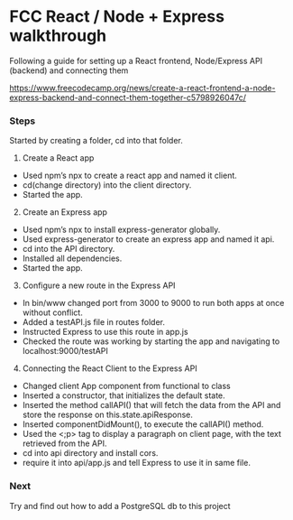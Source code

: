 # FCC React / Node + Express walkthrough

Following a guide for setting up a React frontend, Node/Express API (backend) and connecting them

https://www.freecodecamp.org/news/create-a-react-frontend-a-node-express-backend-and-connect-them-together-c5798926047c/

### Steps

Started by creating a folder, cd into that folder.

1. Create a React app

- Used npm’s npx to create a react app and named it client.
- cd(change directory) into the client directory.
- Started the app.

2. Create an Express app

- Used npm’s npx to install express-generator globally.
- Used express-generator to create an express app and named it api.
- cd into the API directory.
- Installed all dependencies.
- Started the app.

3. Configure a new route in the Express API

- In bin/www changed port from 3000 to 9000 to run both apps at once without conflict.
- Added a testAPI.js file in routes folder.
- Instructed Express to use this route in app.js
- Checked the route was working by starting the app and navigating to localhost:9000/testAPI

4. Connecting the React Client to the Express API

- Changed client App component from functional to class
- Inserted a constructor, that initializes the default state.
- Inserted the method callAPI() that will fetch the data from the API and store the response on this.state.apiResponse.
- Inserted componentDidMount(), to execute the callAPI() method.
- Used the <;p> tag to display a paragraph on client page, with the text retrieved from the API.
- cd into api directory and install cors.
- require it into api/app.js and tell Express to use it in same file.

### Next

Try and find out how to add a PostgreSQL db to this project